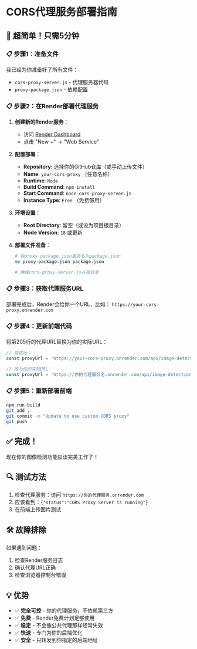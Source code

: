 # CORS代理服务部署指南

## 🚀 超简单！只需5分钟

### 📋 步骤1：准备文件

我已经为你准备好了所有文件：
- `cors-proxy-server.js` - 代理服务器代码
- `proxy-package.json` - 依赖配置

### 📋 步骤2：在Render部署代理服务

1. **创建新的Render服务**：
   - 访问 [Render Dashboard](https://dashboard.render.com)
   - 点击 "New +" → "Web Service"

2. **配置部署**：
   - **Repository**: 选择你的GitHub仓库（或手动上传文件）
   - **Name**: `your-cors-proxy` （任意名称）
   - **Runtime**: `Node`
   - **Build Command**: `npm install` 
   - **Start Command**: `node cors-proxy-server.js`
   - **Instance Type**: `Free` （免费够用）

3. **环境设置**：
   - **Root Directory**: 留空（或设为项目根目录）
   - **Node Version**: `18` 或更新

4. **部署文件准备**：
   ```bash
   # 将proxy-package.json重命名为package.json
   mv proxy-package.json package.json
   
   # 确保cors-proxy-server.js在根目录
   ```

### 📋 步骤3：获取代理服务URL

部署完成后，Render会给你一个URL，比如：
`https://your-cors-proxy.onrender.com`

### 📋 步骤4：更新前端代码

将第205行的代理URL替换为你的实际URL：

```javascript
// 将这行：
const proxyUrl = 'https://your-cors-proxy.onrender.com/api/image-detection';

// 改为你的实际URL：
const proxyUrl = 'https://你的代理服务名.onrender.com/api/image-detection';
```

### 📋 步骤5：重新部署前端

```bash
npm run build
git add .
git commit -m "Update to use custom CORS proxy"
git push
```

## ✅ 完成！

现在你的图像检测功能应该完美工作了！

## 🔍 测试方法

1. 检查代理服务：访问 `https://你的代理服务.onrender.com`
2. 应该看到：`{"status":"CORS Proxy Server is running"}`
3. 在前端上传图片测试

## 🛠️ 故障排除

如果遇到问题：
1. 检查Render服务日志
2. 确认代理URL正确
3. 检查浏览器控制台错误

## 💡 优势

- ✅ **完全可控** - 你的代理服务，不依赖第三方
- ✅ **免费** - Render免费计划足够使用  
- ✅ **稳定** - 不会像公共代理那样经常失效
- ✅ **快速** - 专门为你的后端优化
- ✅ **安全** - 只转发到你指定的后端地址
